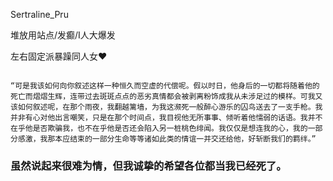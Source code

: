 Sertraline_Pru

堆放用站点/发癫/I人大爆发

左右固定派暴躁同人女❤







```

“可是我该如何向你叙述这样一种恒久而空虚的代偿呢。假以时日，他身后的一切都将随着他的死亡而熠熠生辉，连带过去斑斑点点的恶劣真情都会被剥离粉饰成我从未涉足过的模样。可我又该如何叙述呢，在那个雨夜，我翻越篱墙，为我这濒死一般醉心游乐的囚鸟送去了一支手枪。我并非有心对他出言嘲笑，只是在那个时间点，我目视他无所事事、倾听着他懦弱的话语。我并不在乎他是否欺骗我，也不在乎他是否还会陷入另一桩桃色绯闻。我仅仅是想连我的心，我的一部分感激，我那本应结束的一部分生命等等诸如此类的情谊一并交还给他，好斩断我们的羁绊。”

```

### 虽然说起来很难为情，但我诚挚的希望各位都当我已经死了。 ​​​
